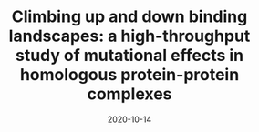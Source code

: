 ---
title: "Climbing up and down binding landscapes: a high-throughput study of mutational effects in homologous protein-protein complexes"
date: '2020-10-14'
authors: "Heyne M, Shirian J, Cohen I, Peleg Y, Radisky ES, Papo N, Shifman JM"
reviewers: "Estevam G, Fraser JS"

peer-review:
- disqus: 2ek4qjc
  biorxiv: 2020.10.14.338756v1
---